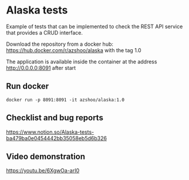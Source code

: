 # Alaska tests
Example of tests that can be implemented to check the REST API service that provides a CRUD interface.

Download the repository from a docker hub: https://hub.docker.com/r/azshoo/alaska with the tag 1.0

The application is available inside the container at the address http://0.0.0.0:8091 after start

## Run docker
```docker run -p 8091:8091 -it azshoo/alaska:1.0```

## Checklist and bug reports
https://www.notion.so/Alaska-tests-ba479ba0e0454442bb35058eb5d6b326

## Video demonstration
https://youtu.be/6XgwOa-arI0
